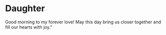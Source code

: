 # Daughter
Good morning to my forever love! May this day bring us closer together and fill our hearts with joy."
